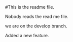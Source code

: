 #This is the readme file.

Nobody reads the read me file.

we are on the develop branch.

Added a new feature.


